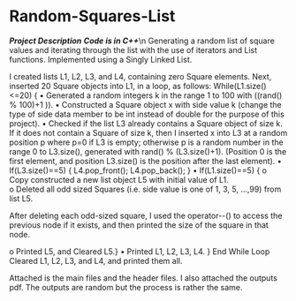 # Random-Squares-List
***Project Description***
***Code is in C++***\n
Generating a random list of square values and iterating through the list with the use of iterators and List functions.
Implemented using a Singly Linked List.

I created lists L1, L2, L3, and L4, containing zero Square elements. 
Next, inserted 20 Square objects into L1, in a loop, as follows:
  While(L1.size()<=20) {
• Generated a random integers k in the range 1 to 100 with ((rand() % 100)+1 )). 
•	Constructed a Square object x with side value k (change the type of side data member to be int instead of double for the purpose of this project).
•	Checked if the list L3 already contains a Square object of size k. If it does not contain a Square of size k, then I inserted x  into L3 at a random position p where p=0 if L3 is empty; otherwise p is a random number  in the range 0 to  L3.size(), generated with  rand() % (L3.size()+1). (Position 0 is the first element, and position L3.size() is the position after the last element).
•	If(L3.size()==5) { 
      L4.pop_front(); L4.pop_back(); }
•	If(L1.size()==5) { 
o	Copy constructed a new list object L5 with initial value of L1.  
o	Deleted all odd sized Squares (i.e. side value is one of  1, 3, 5, ...,99) from list L5.  

After deleting each odd-sized square, I used the operator--() to access the previous node if it exists, and then printed the size of the square in that node.

o	Printed L5, and Cleared L5.}
•	Printed L1, L2, L3, L4.
} End While Loop
Cleared L1, L2, L3, and L4, and printed them all.

Attached is the main files and the header files. I also attached the outputs pdf. The outputs are random but the process is rather the same. 
